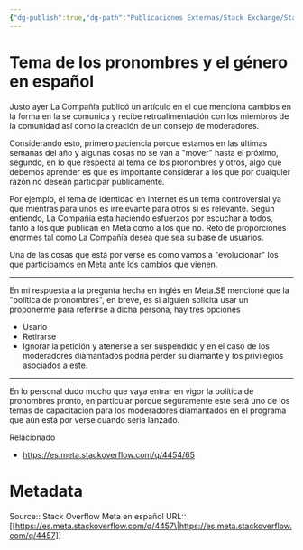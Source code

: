 ```yaml
---
{"dg-publish":true,"dg-path":"Publicaciones Externas/Stack Exchange/Stack Overflow en español/Stack Overflow en español Meta/es.meta.stackoverflow.com-4457.md","permalink":"/publicaciones-externas/stack-exchange/stack-overflow-en-espanol/stack-overflow-en-espanol-meta/es-meta-stackoverflow-com-4457/","title":"Tema de los pronombres y el género en español","hide":true,"noteIcon":"default","created":"2024-04-03T12:49:10.681-06:00","updated":"2024-04-05T16:44:04.429-06:00"}
---
```


# Tema de los pronombres y el género en español

Justo ayer La Compañía publicó un artículo en el que menciona cambios en la forma en la se comunica y recibe retroalimentación con los miembros de la comunidad así como la creación de un consejo de moderadores.

Considerando esto, primero paciencia porque estamos en las últimas semanas del año y algunas cosas no se van a "mover" hasta el próximo, segundo, en lo que respecta al tema de los pronombres y otros, algo que debemos aprender es que es importante considerar a los que por cualquier razón no desean participar públicamente.

Por ejemplo, el tema de identidad en Internet es un tema controversial ya que mientras para unos es irrelevante para otros sí es relevante. Según entiendo, La Compañía esta haciendo esfuerzos por escuchar a todos, tanto a los que publican en Meta como a los que no. Reto de proporciones enormes tal como La Compañía desea que sea su base de usuarios.

Una de las cosas que está por verse es como vamos a "evolucionar" los que participamos en Meta ante los cambios que vienen.

<hr>

En mi respuesta a la pregunta hecha en inglés en Meta.SE mencioné que la "política de pronombres", en breve, es si alguien solicita usar un proponerme para referirse a dicha persona, hay tres opciones

- Usarlo
- Retirarse
- Ignorar la petición y atenerse a ser suspendido y en el caso de los moderadores diamantados podría perder su diamante y los privilegios asociados a este.


<hr>

En lo personal dudo mucho que vaya entrar en vigor la política de pronombres pronto, en particular porque seguramente este será uno de los temas de capacitación para los moderadores diamantados en el programa que aún está por verse cuando sería lanzado.

Relacionado

- https://es.meta.stackoverflow.com/q/4454/65

# Metadata
Source:: Stack Overflow Meta en español
URL:: [[https://es.meta.stackoverflow.com/q/4457\|https://es.meta.stackoverflow.com/q/4457]]

